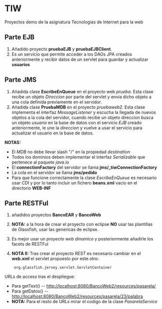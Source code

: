 TIW
===

Proyectos demo de la asignatura Tecnologías de Internet para la web

## Parte EJB

1. Añadido proyecto **pruebaEJB** y **pruebaEJBClient**.
2. Es un servicio que permite acceder a los DAOs JPA creados anteriormente y recibir datos de un servlet para guardar y actualizar  **usuarios**

## Parte JMS

1. Añadida clase **EscribeEnQueue** en el proyecto web _prueba_. Esta clase recibe un objeto _Direccion_ por parte del servlet y envia dicho objeto a una cola definida previamente en el servidor.
2. Añadida clase **PruebaMDB** en el proyecto _pruebaweb2_. Esta clase implementa el interfaz _MessageListener_ y escucha la llegada de nuevos objetos a la cola del servidor, cuando recibe un objeto direccion busca un objeto _usuario_ en la base de datos con el servicio _EJB_ creado anteriormente,  le une la _direccion_ y vuelve a usar el servicio para actualizar el usuario en la base de datos.

**NOTAS:** 
* El _MDB_ no debe llevar slash "/" en la propiedad _destination_
* Todos los dominios deben implementar el interfaz _Serializable_ que pertenece al paquete _java.io_
* El **connectionFactory** del servidor se llama **jms/_tiwConnectionFactory**
* La cola en el servidor se llama **jms/pedido**
* Para que funcione correctamente la clase _EscribeEnQueue_ es necesario usar _CDI_ y por lo tanto incluir un fichero **beans.xml** vacio en el directorio **WEB-INF**

## Parte RESTFul

1. añadidos proyectos **BancoEAR** y **BancoWeb**
2. **NOTA:** a la hora de crear el proyecto con eclipse **NO** usar las plantillas de Glassfish, usar las genericas de eclipse.
3. Es mejor usar un _proyecto web dinamico_ y posteriormente añadirle los facets de RESTFul
4. **NOTA II:** Tras crear el proyecto _REST_ es necesario cambiar en el **web.xml** el servlet propuesto por este otro:

		org.glassfish.jersey.servlet.ServletContainer

URLs de acceso tras el despliegue:

* Para getText() -- [http://localhost:8080/BancoWeb2/resources/pasarela/](http://localhost:8080/BancoWeb2/resources/pasarela/ )
* Para getDatos() -- [http://localhost:8080/BancoWeb2/resources/pasarela/23/palabra](http://localhost:8080/BancoWeb2/resources/pasarela/23/palabra)  
* **NOTA:** Para el resto de URLs mirar el codigo de la clase _PasarelaService_